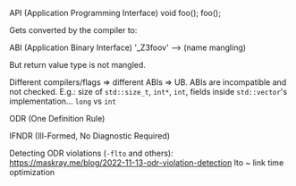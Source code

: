 API (Application Programming Interface)
    void foo();
    foo();

Gets converted by the compiler to:

ABI (Application Binary Interface)
    '_Z3foov' --> 
    (name mangling)

But return value type is not mangled.

Different compilers/flags => different ABIs => UB.
ABIs are incompatible and not checked.
    E.g.: size of `std::size_t`, `int*`, `int`, fields inside `std::vector`'s implementation...
    `long` vs `int`

ODR (One Definition Rule)

IFNDR (Ill-Formed, No Diagnostic Required)

Detecting ODR violations (`-flto` and others): https://maskray.me/blog/2022-11-13-odr-violation-detection
	lto ~ link time optimization
